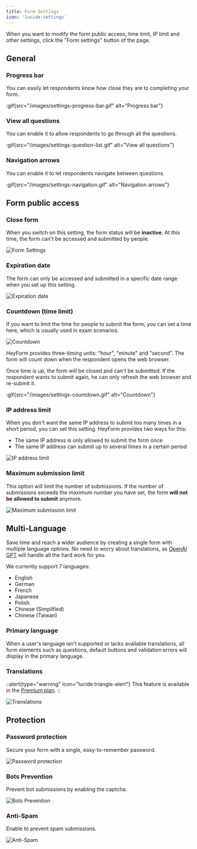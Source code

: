 ```yaml
---
title: Form Settings
icon: 'lucide:settings'
---
```


When you want to modify the form public access, time limit, IP limit and other settings, click the "Form settings" button of the page.

## General

### Progress bar

You can easily let respondents know how close they are to completing your form.

:gif{src="/images/settings-progress-bar.gif" alt="Progress bar"}

### View all questions

You can enable it to allow respondents to go through all the questions.

:gif{src="/images/settings-question-list.gif" alt="View all questions"}

### Navigation arrows

You can enable it to let respondents navigate between questions.

:gif{src="/images/settings-navigation.gif" alt="Navigation arrows"}

## Form public access

### Close form

When you switch on this setting, the form status will be **inactive**. At this time, the form can't be accessed and submitted by people.

![Form Settings](/images/settings-close-form.png)

### Expiration date

The form can only be accessed and submitted in a specific date range when you set up this setting.

![Expiration date](/images/settings-scheduled-date.png)

### Countdown (time limit)

If you want to limit the time for people to submit the form, you can set a time here, which is usually used in exam scenarios.

![Countdown](/images/settings-countdown.png)

HeyForm provides three-timing units: "hour", "minute" and "second". The form will count down when the respondent opens the web browser.

Once time is up, the form will be closed and can't be submitted. If the respondent wants to submit again, he can only refresh the web browser and re-submit it.

:gif{src="/images/settings-countdown.gif" alt="Countdown"}

### IP address limit

When you don't want the same IP address to submit too many times in a short period, you can set this setting. HeyForm provides two ways for this:

- The same IP address is only allowed to submit the form once
- The same IP address can submit up to several times in a certain period

![IP address limit](/images/settings-ip-limit.png)

### Maximum submission limit

This option will limit the number of submissions. If the number of submissions exceeds the maximum number you have set, the form **will not be allowed to submit** anymore.

![Maximum submission limit](/images/settings-max-limit.png)

## Multi-Language

Save time and reach a wider audience by creating a single form with multiple language options. No need to worry about translations, as [OpenAI GPT](https://openai.com/) will handle all the hard work for you.

We currently support 7 languages:

- English
- German
- French
- Japanese
- Polish
- Chinese (Simplified)
- Chinese (Taiwan)

### Primary language

When a user's language isn't supported or lacks available translations, all form elements such as questions, default buttons and validation errors will display in the primary language.

### Translations

::alert{type="warning" icon="lucide:triangle-alert"}
  This feature is available in the [Premium plan](https://heyform.net/pricing).
::

![Translations](/images/settings-translations.png)

## Protection

### Password protection

Secure your form with a single, easy-to-remember password.

![Password protection](/images/settings-password-prevention.png)

### Bots Prevention

Prevent bot submissions by enabling the captcha.

![Bots Prevention](/images/settings-bots-prevention.png)

### Anti-Spam

Enable to prevent spam submissions.

![Anti-Spam](/images/settings-anti-spam.png)